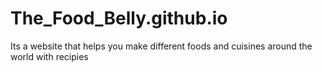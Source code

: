 # The_Food_Belly.github.io
Its a website that helps you make different foods and cuisines around the world with recipies
